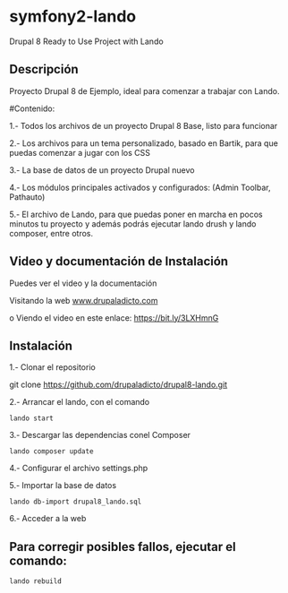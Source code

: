 # symfony2-lando
Drupal 8 Ready to Use Project with Lando

Descripción
----------------
Proyecto Drupal 8 de Ejemplo, ideal para comenzar a trabajar con Lando.

#Contenido:

1.- Todos los archivos de un proyecto Drupal 8 Base, listo para funcionar

2.- Los archivos para un tema personalizado, basado en Bartik, para que puedas comenzar a jugar con los CSS

3.- La base de datos de un proyecto Drupal nuevo

4.- Los módulos principales activados y configurados: (Admin Toolbar, Pathauto)

5.- El archivo de Lando, para que puedas poner en marcha en pocos minutos tu proyecto y además podrás ejecutar lando drush y lando composer, entre otros.

Video y documentación de Instalación
----------------
Puedes ver el video y la documentación

Visitando la web www.drupaladicto.com

o Viendo el video en este enlace: https://bit.ly/3LXHmnG

Instalación
----------------
1.- Clonar el repositorio

git clone https://github.com/drupaladicto/drupal8-lando.git

2.- Arrancar el lando, con el comando

    lando start


3.- Descargar las dependencias conel Composer

    lando composer update
	

4.- Configurar el archivo settings.php


5.- Importar la base de datos

    lando db-import drupal8_lando.sql


6.- Acceder a la web
	
## Para corregir posibles fallos, ejecutar el comando:

	lando rebuild
